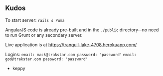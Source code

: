 Kudos
-----

To start server: `rails s Puma`

AngularJS code is already pre-built and in the `./public` directory--no need to run Grunt or any secondary server.

Live application is at https://tranquil-lake-4708.herokuapp.com/ 

Logins:
`email: mack@trakstar.com password: 'password'`
`email: god@trakstar.com password: 'password'`

- keppy
